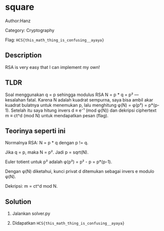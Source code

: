 # square

Author:Hanz

Category: Cryptography

Flag: `HCS{this_math_thing_is_confusing__ayaya}`

## Description

RSA is very easy that I can implement my own!

## TLDR

Soal menggunakan q = p sehingga modulus RSA N = p * q = p² — kesalahan fatal. Karena N adalah kuadrat sempurna, saya bisa ambil akar kuadrat bulatnya untuk menemukan p, lalu menghitung φ(N) = φ(p²) = p*(p-1). Setelah itu saya hitung invers d ≡ e⁻¹ (mod φ(N)) dan dekripsi ciphertext m ≡ ct^d (mod N) untuk mendapatkan pesan (flag).

## Teorinya seperti ini

Normalnya RSA: N = p * q dengan p != q.

Jika q = p, maka N = p². Jadi p = sqrt(N).

Euler totient untuk p² adalah φ(p²) = p² - p = p*(p-1).

Dengan φ(N) diketahui, kunci privat d ditemukan sebagai invers e modulo φ(N).

Dekripsi: m = ct^d mod N.

## Solution

1. Jalankan solver.py

2. Didapatkan `HCS{this_math_thing_is_confusing__ayaya}`
